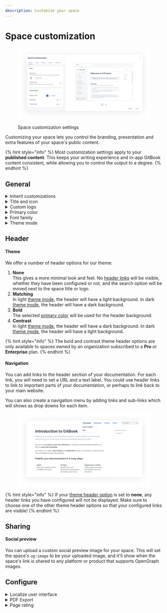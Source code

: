 ```yaml
---
description: Customize your space
---
```


# Space customization

<figure><img src="../../.gitbook/assets/space-customization.png" alt="A screenshot showing the space customization settings. On the left are the settings themselves, and on the right is a preview of how the published content will look with the selected settings."><figcaption><p>Space customization settings</p></figcaption></figure>

Customizing your space lets you control the branding, presentation and extra features of your space's public content.

{% hint style="info" %}
Most customization settings apply to your **published content**. This keeps your writing experience and in-app GitBook content consistent, while allowing you to control the output to a degree.
{% endhint %}

## General

<details>

<summary>Inherit customizations</summary>

If the space you are customizing is within a collection, you'll see this option:

<img src="../../.gitbook/assets/inherit-customizations.png" alt="Inherit customizations" data-size="original">

When this setting is enabled, the space will automatically inherit any changes made to the customization settings for the parent collection. This is useful if you want to control multiple spaces' customizations in one place, and removes the need to make the same change multiple times across spaces.

</details>

<details>

<summary>Title and icon</summary>

The _**internal**_ icon and title, which you'll see when logged into the GitBook app, are set in the [space header](https://docs.gitbook.com/getting-started/overview#space-header). In this customization setting you can override those and choose different _**external**_ settings, which your visitors will see when they access your published content.

It's not uncommon to use a longer or more specific title in published content and to use a shorter title or internal wording that might not make complete sense to your visitors when logged into the GitBook app.

For the icon, you can choose from a long list of emojis, or you can upload your own square image.

</details>

<details>

<summary>Custom logo</summary>

You can replace _both_ the space's title and icon with a custom logo, so that your documentation better reflects your own branding.

**The custom logo setting is only available to spaces owned by an organization subscribed to a Pro or Enterprise plan.**

</details>

<details>

<summary>Primary color</summary>

The chosen primary color will be applied to things like links, hover states, and buttons. While you can use any color you'd like, it's important to keep accessibility in mind and choose something that will have good contrast when used as a text link.

</details>

<details>

<summary>Font family</summary>

You can customize the font family from a list of predefined options.

GitBook doesn't support the uploading or linking of custom fonts. If you think we're missing a typeface that works wonderfully for headers, body copy, and captions, [let us know](../../faq/support.md)!

**The font family setting is only available to spaces owned by an organization subscribed to a Pro or Enterprise plan.**

</details>

<details>

<summary>Theme mode</summary>

Choose between a light and a dark theme.

**This setting only affects the published content. If you're looking to use a different theme when logged into the GitBook app, you can do so from your settings menu, found at the bottom of the** [**sidebar**](https://docs.gitbook.com/getting-started/overview#sidebar)**.**

</details>

## Header

#### Theme

We offer a number of header options for our theme:

1. **None**\
   This gives a more minimal look and feel. No [header links](space-customization.md#undefined) will be visible, whether they have been configured or not, and the search option will be moved next to the space title or logo.
2. **Matching**\
   In light [theme mode](space-customization.md#theme-mode), the header will have a light background. In dark [theme mode](space-customization.md#theme-mode), the header will have a dark background.
3. **Bold**\
   The selected [primary color](space-customization.md#primary-color) will be used for the header background.
4. **Contrast**\
   In light [theme mode](space-customization.md#theme-mode), the header will have a dark background. In dark [theme mode](space-customization.md#theme-mode), the header will have a light background.

{% hint style="info" %}
The bold and contrast theme header options are only available to spaces owned by an organization subscribed to a **Pro** or **Enterprise** plan.
{% endhint %}

#### Navigation

You can add links to the header section of your documentation. For each link, you will need to set a URL and a text label. You could use header links to link to important parts of your documentation, or perhaps to link back to your main website.

You can also create a navigation menu by adding links and sub-links which will shows as drop downs for each item.

<figure><img src="../../.gitbook/assets/Sub-headers.png" alt=""><figcaption></figcaption></figure>

{% hint style="info" %}
If your [theme header option](space-customization.md#theme-header-options) is set to **none**, any header links you have configured will not be displayed. Make sure to choose one of the other theme header options so that your configured links are visible!
{% endhint %}

## Sharing

#### Social preview

You can upload a custom social preview image for your space. This will set the space's `og:image` to be your uploaded image, and it'll show when the space's link is shared to any platform or product that supports OpenGraph images.

## Configure

<details>

<summary>Localize user interface</summary>

You can select from a list of languages to localize the user interface of your published content. This will apply translations to the **non-custom** areas of the interface.

This setting will not auto-translate your actual content, but can help with matching the user interface to the language that you are writing in.

Is there a language we don't yet offer that you would like to see included in this list? [Let us know](../../faq/support.md)!

</details>

<details>

<summary>PDF Export</summary>

You can choose whether or not you'd like visitors to your published content to be able to download the content as a PDF file.

You can [find out more about the PDF export feature](../share/pdf-export.md).

**PDF export is only available to spaces owned by an organization on a Pro or Enterprise plan.**

</details>

<details>

<summary>Page rating</summary>

Choose whether or not visitors to your published content can leave a rating on each page to let you know how they feel about it.

<img src="../../.gitbook/assets/page-rating.png" alt="&#x22;Was this page helpful?&#x22; will show at the bottom of each page if this setting is enabled" data-size="original">

You can review the results of this survey if you click on [insights](../insights.md) in the [space sub-navigation](https://docs.gitbook.com/getting-started/overview#space-sub-navigation).

</details>
